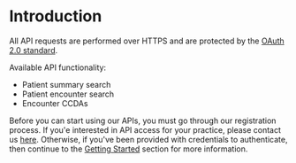 # Introduction

All API requests are performed over HTTPS and are protected by the [OAuth 2.0 standard](https://oauth.net/2/).

Available API functionality:  

* Patient summary search
* Patient encounter search
* Encounter CCDAs

Before you can start using our APIs, you must go through our registration process.  If you'e interested in API access for your practice, please contact us [here](http://landing.nextech.com/developers-portal-registration-form).  Otherwise, if you've been provided with credentials to authenticate, then continue to the [Getting Started](#getting-started) section for more information.